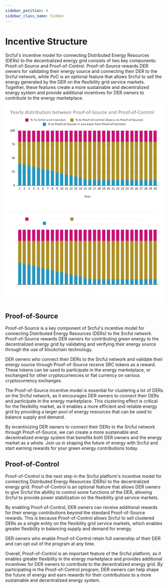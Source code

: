 ```yaml
---
sidebar_position: 4
sidebar_class_name: hidden
---
```


# Incentive Structure

Srcful's incentive model for connecting Distributed Energy Resources (DERs) to the decentralized energy grid consists of two key components: Proof-of-Source and Proof-of-Control. Proof-of-Source rewards DER owners for validating their energy source and connecting their DER to the Srcful network, while PoC is an optional feature that allows Srcful to sell the energy generated by the DER on the flexibility grid service markets. Together, these features create a more sustainable and decentralized energy system and provide additional incentives for DER owners to contribute to the energy marketplace.

![Distribution of SrcToken](./img/pos-poc-distribution.svg#gh-light-mode-only)![Distribution of SrcToken](./img/pos-poc-distribution-dark.svg#gh-dark-mode-only)

## Proof-of-Source

Proof-of-Source is a key component of Srcful's incentive model for connecting Distributed Energy Resources (DERs) to the Srcful network. Proof-of-Source rewards DER owners for contributing green energy to the decentralized energy grid by validating and verifying their energy source through the use of blockchain technology.

DER owners who connect their DERs to the Srcful network and validate their energy source through Proof-of-Source receive SRC tokens as a reward. These tokens can be used to participate in the energy marketplace, or exchanged for other cryptocurrencies or fiat currency on various cryptocurrency exchanges.

The Proof-of-Source incentive model is essential for clustering a lot of DERs on the Srcful network, as it encourages DER owners to connect their DERs and participate in the energy marketplace. This clustering effect is critical for the flexibility market, as it enables a more efficient and reliable energy grid by providing a larger pool of energy resources that can be used to balance supply and demand.

By incentivizing DER owners to connect their DERs to the Srcful network through Proof-of-Source, we can create a more sustainable and decentralized energy system that benefits both DER owners and the energy market as a whole. Join us in shaping the future of energy with Srcful and start earning rewards for your green energy contributions today.

## Proof-of-Control

Proof-of-Control is the next step in the Srcful platform's incentive model for connecting Distributed Energy Resources (DERs) to the decentralized energy grid. Proof-of-Control is an optional feature that allows DER owners to give Srcful the abillity to control some functions of the DER, allowing Srcful to provide power stabilization on the flexibility grid service markets.

By enabling Proof-of-Control, DER owners can receive additional rewards for their energy contributions beyond the standard Proof-of-Source rewards. This is because Proof-of-Control allows Srcful to sell clustered DERs as a single entity on the flexibility grid service markets, which enables greater flexibility in balancing supply and demand for energy.

DER owners who enable Proof-of-Control retain full ownership of their DER and can opt out of the program at any time. 

Overall, Proof-of-Control is an important feature of the Srcful platform, as it enables greater flexibility in the energy marketplace and provides additional incentives for DER owners to contribute to the decentralized energy grid. By participating in the Proof-of-Control program, DER owners can help shape the future of energy and earn rewards for their contributions to a more sustainable and decentralized energy system.
